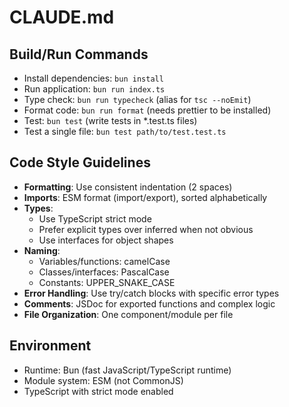 # CLAUDE.md

## Build/Run Commands

- Install dependencies: `bun install`
- Run application: `bun run index.ts`
- Type check: `bun run typecheck` (alias for `tsc --noEmit`)
- Format code: `bun run format` (needs prettier to be installed)
- Test: `bun test` (write tests in \*.test.ts files)
- Test a single file: `bun test path/to/test.test.ts`

## Code Style Guidelines

- **Formatting**: Use consistent indentation (2 spaces)
- **Imports**: ESM format (import/export), sorted alphabetically
- **Types**:
  - Use TypeScript strict mode
  - Prefer explicit types over inferred when not obvious
  - Use interfaces for object shapes
- **Naming**:
  - Variables/functions: camelCase
  - Classes/interfaces: PascalCase
  - Constants: UPPER_SNAKE_CASE
- **Error Handling**: Use try/catch blocks with specific error types
- **Comments**: JSDoc for exported functions and complex logic
- **File Organization**: One component/module per file

## Environment

- Runtime: Bun (fast JavaScript/TypeScript runtime)
- Module system: ESM (not CommonJS)
- TypeScript with strict mode enabled
